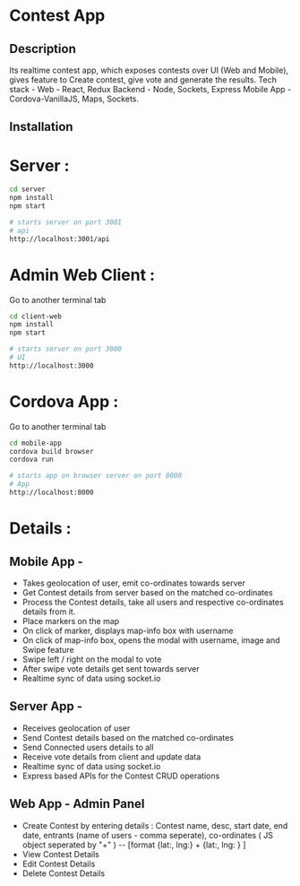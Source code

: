 Contest App 
============

## Description

Its realtime contest app, which exposes contests over UI (Web and Mobile), gives feature to Create contest, give vote and generate the results.
Tech stack - 
Web - React, Redux
Backend - Node, Sockets, Express
Mobile App - Cordova-VanillaJS, Maps, Sockets.

## Installation

# Server : 

```bash
cd server
npm install
npm start

# starts server on port 3001
# api
http://localhost:3001/api

```

# Admin Web Client : 

Go to another terminal tab

```bash
cd client-web
npm install
npm start

# starts server on port 3000
# UI
http://localhost:3000

```

# Cordova App : 

Go to another terminal tab

```bash
cd mobile-app
cordova build browser
cordova run

# starts app on browser server on port 8000
# App
http://localhost:8000

```

# Details :

## Mobile App - 
- Takes geolocation of user, emit co-ordinates towards server
- Get Contest details from server based on the matched co-ordinates
- Process the Contest details, take all users and respective co-ordinates details from it.
- Place markers on the map
- On click of marker, displays map-info box with username
- On click of map-info box, opens the modal with username, image and Swipe feature
- Swipe left / right on the modal to vote
- After swipe vote details get sent towards server
- Realtime sync of data using socket.io

## Server App - 
- Receives geolocation of user
- Send Contest details based on the matched co-ordinates
- Send Connected users details to all
- Receive vote details from client and update data
- Realtime sync of data using socket.io
- Express based APIs for the Contest CRUD operations

## Web App - Admin Panel
- Create Contest by entering details : 
    Contest name, desc, start date, end date, 
    entrants (name of users - comma seperate), 
    co-ordinates ( JS object seperated by "+" ) -- [format {lat:<val>, lng:<val>} + {lat:<val>, lng: <val>} ]
- View Contest Details
- Edit Contest Details
- Delete Contest Details

